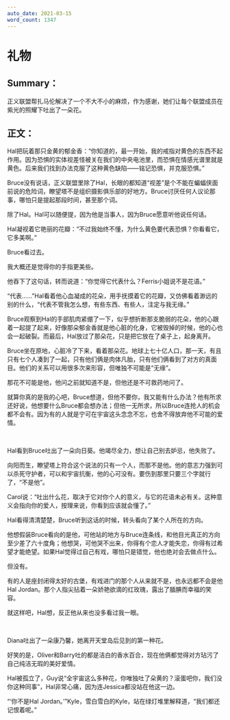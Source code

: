 ```yaml
---
auto_date: 2021-03-15
word_count: 1347
---
```


# 礼物

## Summary：

正义联盟帮扎马伦解决了一个不大不小的麻烦，作为感谢，她们让每个联盟成员在紫光的照耀下吐出了一朵花。

## 正文：

Hal把玩着那只金黄的郁金香：“你知道的，最一开始，我的戒指对黄色的东西不起作用。因为恐惧的实体视差怪被关在我们的中央电池里，而恐惧在情感光谱里就是黄色。后来我们找到办法克服了这种黄色缺陷——铭记恐惧，并克服恐惧。”

Bruce没有说话，正义联盟里除了Hal，长眼的都知道“视差”是个不能在蝙蝠侠面前说的危险词，瞭望塔不是组织摄影俱乐部的好地方。Bruce讨厌任何人议论那事，哪怕只是提起那段时间，甚至那个词。

除了Hal。Hal可以随便提，因为他是当事人，因为Bruce愿意听他说任何话。

Hal凝视着它艳丽的花瓣：“不过我始终不懂，为什么黄色要代表恐惧？你看看它，它多美啊。”

Bruce看过去。

我大概还是觉得你的手指更美些。

他吞下了这句话，转而说道：“你觉得它代表什么？Ferris小姐说不是花语。”

“代表……”Hal看着他心血凝成的花朵，用手抚摸着它的花瓣，又仿佛看着渺远的别的什么，“代表不管我怎么想，有些东西、有些人，注定与我无缘。”

Bruce观察到Hal的手部肌肉紧绷了一下，似乎想折断那支脆弱的花朵，他的心跟着一起提了起来，好像那朵郁金香就是他心脏的化身，它被毁掉的时候，他的心也会一起破裂。而最后，Hal放过了那朵花，只是把它放在了桌子上，起身离开。

Bruce坐在原地，心脏冷了下来，看着那朵花。地球上七十亿人口，那一天，有且只有七个人凑到了一起，只有他们俩是肉体凡胎，只有他们俩看到了对方的真面目。他们的关系可以用很多次来形容，但唯独不可能是“无缘”。

那花不可能是他，他问之前就知道不是，但他还是不可救药地问了。

就算你真的是我的心吧，Bruce想道，但他不要你，我又能有什么办法？他有所求还好说，他想要什么Bruce都会想办法；但他一无所求，所以Bruce连抢人的机会都不会有。因为有的人就是宁可在宇宙这头念念不忘，也舍不得放弃他不可能的爱情。

<br>

Hal看到Bruce吐出了一朵向日葵。他竭尽全力，想让自己别去妒忌，他失败了。

向阳而生，瞭望塔上符合这个说法的只有一个人，而那不是他。他的意志力强到可以杀死守护者，可以和宇宙抗衡，他的心可没有。要伤到那里只要三个字就行了，“不是他”。

Carol说：“吐出什么花，取决于它对你个人的意义，与它的花语未必有关。这种意义会指向你的爱人，按理来说，你看到应该就会懂了。”

Hal看得清清楚楚，Bruce听到这话的时候，转头看向了某个人所在的方向。

他想假装Bruce看向的是他，可他站的地方与Bruce连条线，和他目光真正的方向至少差了六十度角；他想哭，可他哭不出来，你得有个恋人才能失恋，你得有过希望才能绝望。如果Hal觉得过自己有戏，哪怕只是错觉，他也绝对会去做点什么。

但没有。

有的人是座封闭得太好的古堡，有戏进门的那个人从来就不是，也永远都不会是他Hal Jordan。那个人指尖拈着一朵娇艳欲滴的红玫瑰，露出了腼腆而幸福的笑容。

就这样吧，Hal想，反正他从来也没多看过我一眼。

<br>

Diana吐出了一朵康乃馨，她离开天堂岛后见到的第一种花。

好笑的是，Oliver和Barry吐的都是洁白的香水百合，现在他俩都觉得对方玷污了自己纯洁无瑕的美好爱情。

Hal被孤立了，Guy说“全宇宙这么多种花，你唯独吐了朵黄的？滚蛋吧你，我们没你这种同事”，Hal非常心痛，因为连Jessica都没站在他这一边。

“‘你不是Hal Jordan。’”Kyle，雪白雪白的Kyle，站在绿灯堆里解释道，“我们都还记恨着呢。”
